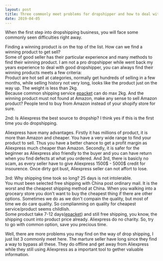 ```yaml
---
layout: post
title: Three commonly meet problems for dropshipper and how to deal with it.
date: 2019-04-05
---
```

When the first step into dropshipping business, you will face some commonly seen difficulties right away.  

Finding a winning product is on the top of the list. How can we find a winning product to get sell?   
Some of good seller has their particular experience and many methods to find their winning product. I am not a pro dropshipper while went back my years experience to deal with good dropshipper, you can always find their winning products meets a few criteria:  
Product are hot sell at categories, normally get hundreds of selling in a few months, while selling history not very long, looks like the product just on the way up.  The weight is less than 2kg.  
Because common shipping service [epacket](https://1stopdropshipping.com/blog/2019/03/1-Article-Answer-All-Question-Of-Shipping.html) can do max 2kg.  And the winning product must not found at Amazon, make any sense to sell Amazon product? People tend to buy from Amazon instead of your shopify store for sure.  

2nd: Is Aliexpress the best source to dropship? I think yes if this is the first time you do dropshipping.  

Aliexpress have many advantages. Firstly it has millions of product, it is more than Amazon and cheaper. You have a very wide range to find your product to sell. Thus you have a better chance to get a profit margin as Aliexpress much cheaper than Amazon. Secondly, it is safer for the beginner as Aliexpress also friendly to the buyer and you can have return when you find defects at what you ordered. And 3rd, there is basicly no scam, as every seller have to give Aliexpress 1500$ - 5000$ credit for insourence. Once dirty got bust, Aliexpress seller can not affort to lose.  

3rd: Why shipping time took so long? 25 days is not intolerable.  
You must been selected free shipping with China post ordinary mail. It is the worst and the cheapest shipping method at China. When you walking into a groceary store you don't want to buy the cheapest thing if there are other options. Sometimes we do as we don't compain the quality, but most of time we do care quality. So complianming on quality for cheapest service/product seems childlish.  
Some product take 7-12 days([epacket](https://1stopdropshipping.com/blog/2019/03/1-Article-Answer-All-Question-Of-Shipping.html)) and still free shipping, you know, the shipping count into product price already. Aliexpress do no charity. So, try to go with common option, save you precious time.  

Well, there are more problems you may find on the way of drop shipping, I just list 3 commonly meet here. The marture seller have long since they find a way to bypass all these. They do offline and get away from Aliexpress while they still using Aliexpress as a important tool to gether valuable information.  